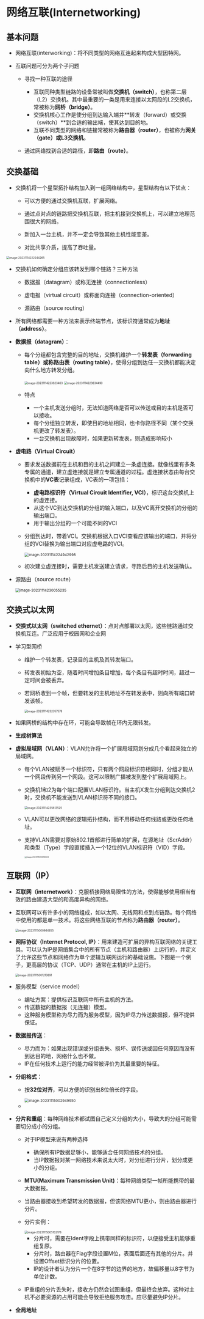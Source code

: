 # 网络互联(Internetworking)

## 基本问题

- 网络互联(interworking)：将不同类型的网络互连起来构成大型因特网。

- 互联问题可分为两个子问题

  - 寻找一种互联的途径
    - 互联同种类型链路的设备常被叫做**交换机（switch）**，也称第二层（L2）交换机。其中最重要的一类是用来连接以太网段的L2交换机，常被称为**网桥（bridge）**。
    - 交换机核心工作是使分组到达输入端并**转发（forward）或交换（switch）**到合适的输出端，使其达到目的地。
    - 互联不同类型的网络和链接常被称为**路由器（router）**，也被称为**网关（gate）或L3交换机**。

  - 通过网络找到合适的路径，即**路由（route）**。



## 交换基础

- 交换机将一个星型拓扑结构加入到一组网络结构中，星型结构有以下优点：

  - 可以方便的通过交换机互联，扩展网络。

  - 通过点对点的链路把交换机互联，把主机接到交换机上，可以建立地理范围很大的网络。

  - 新加入一台主机，并不一定会导致其他主机性能变差。

  - 对比共享介质，提高了吞吐量。

<img src="C:\Users\hzf\AppData\Roaming\Typora\typora-user-images\image-20231114222244265.png" alt="image-20231114222244265" style="zoom:50%;" />

- 交换机如何确定分组应该转发到哪个链路？三种方法

  - 数据报（datagram）或称无连接（connectionless）

  - 虚电报（virtual circuit）或称面向连接（connection-oriented）

  - 源路由（source routing）

- 所有网络都需要一种方法来表示终端节点，该标识符通常成为**地址（address）**。

- **数据报（datagram）**：

  - 每个分组都包含完整的目的地址，交换机维护一个**转发表（forwarding table）或称路由表（routing table）**，使得分组到达任一交换机都能决定向什么地方转发分组。

    <img src="C:\Users\hzf\AppData\Roaming\Typora\typora-user-images\image-20231114223623463.png" alt="image-20231114223623463" style="zoom:50%;" />

    <img src="C:\Users\hzf\AppData\Roaming\Typora\typora-user-images\image-20231114223634490.png" alt="image-20231114223634490" style="zoom:50%;" />

  - 特点
    - 一个主机发送分组时，无法知道网络是否可以传送或目的主机是否可以接收。
    - 每个分组独立转发，即使目的地址相同，也卡你路径不同（某个交换机更改了转发表）。
    - 一台交换机出现故障时，如果更新转发表，则造成影响较小

- **虚电路（Virtual Circuit）**

  - 要求发送数据前在主机和目的主机之间建立一条虚连接。就像线里有多条专属的通道，建立虚连接就是建立专属通道的过程。虚连接状态由每台交换机中的**VC表**记录组成，VC表的一项包括：

    - **虚电路标识符（Virtual Circuit Identifier, VCI）**，标识这台交换机上的虚连接。
    - 从这个VC到达交换机的分组的输入端口，以及VC离开交换机的分组的输出端口。
    - 用于输出分组的一个可能不同的VCI

  - 分组到达时，带着VCI。交换机根据入口VCI查看应该输出的端口，并将分组的VCI替换为输出端口对应虚电路的VCI。

    <img src="C:\Users\hzf\AppData\Roaming\Typora\typora-user-images\image-20231114224942998.png" alt="image-20231114224942998" style="zoom: 67%;" />

  - 初次建立虚连接时，需要主机发送建立请求，寻路后目的主机发送确认。

- 源路由（source route）

  <img src="C:\Users\hzf\AppData\Roaming\Typora\typora-user-images\image-20231114230055235.png" alt="image-20231114230055235" style="zoom: 67%;" />

  

## 交换式以太网

- **交换式以太网（switched ethernet）**：点对点部署以太网，这些链路通过交换机互连。广泛应用于校园网和企业网

- 学习型网桥

  - 维护一个转发表，记录目的主机及其转发端口。

  - 转发表初始为空，随着时间增加条目增加，每个条目有超时时间，超过一定时间会被丢弃。

  - 若网桥收到一个帧，但要转发的主机地址不在转发表中，则向所有端口转发该帧。

    <img src="C:\Users\hzf\AppData\Roaming\Typora\typora-user-images\image-20231114232357578.png" alt="image-20231114232357578" style="zoom:50%;" />

- 如果网桥的结构中存在环，可能会导致帧在环内无限转发。

-  **生成树算法**

- **虚拟局域网（VLAN）**：VLAN允许将一个扩展局域网划分成几个看起来独立的局域网。

  - 每个VLAN被赋予一个标识符，只有两个网段标识符相同时，分组才能从一个网段传到另一个网段。这可以限制广播被发到整个扩展局域网上。

  - 交换机1和2为每个端口配置VLAN标识符。当主机X发生分组到达交换机2时，交换机不能发送到VLAN标识符不同的接口。

    <img src="C:\Users\hzf\AppData\Roaming\Typora\typora-user-images\image-20231114235813525.png" alt="image-20231114235813525" style="zoom:50%;" />

  - VLAN可以更改网络的逻辑拓扑结构，而不用移动任何线路或更改任何地址。

  - 支持VLAN需要对原始802.1首部进行简单的扩展，在源地址（ScrAddr）和类型（Type）字段直接插入一个12位的VLAN标识符（VID）字段。

    <img src="C:\Users\hzf\AppData\Roaming\Typora\typora-user-images\image-20231115000116553.png" alt="image-20231115000116553" style="zoom: 33%;" />

## 互联网（IP）

- **互联网（internetwork）**：克服桥接网络局限性的方法，使得能够使用相当有效的路由建造大型的和高度异构的网络。

- 互联网可以有许多小的网络组成，如以太网、无线网和点到点链路。每个网络中使用的都是单一技术。将这些网络互联的节点称为**路由器（router）**。

  <img src="C:\Users\hzf\AppData\Roaming\Typora\typora-user-images\image-20231115000944655.png" alt="image-20231115000944655" style="zoom: 50%;" />

- **网际协议（Internet Protocol, IP）**：用来建造可扩展的异构互联网络的关键工具。可以认为IP是网络集合中的所有节点（主机和路由器）上运行的，并定义了允许这些节点和网络作为单个逻辑互联网运行的基础设施。下图是一个例子，更高层的协议（TCP、UDP）通常在主机的IP上运行。

  <img src="C:\Users\hzf\AppData\Roaming\Typora\typora-user-images\image-20231115001210891.png" alt="image-20231115001210891" style="zoom:50%;" />

- 服务模型（service model）

  - 编址方案：提供标识互联网中所有主机的方法。
  - 传送数据的数据报（无连接）模型。
  - 这种服务模型称为尽力而为服务模型，因为IP尽力传送数据报，但不提供保证。

- **数据报传送**：

  - 尽力而为：如果出现错误或分组丢失、损坏、误传送或因任何原因而没有到达目的地，网络什么也不做。
  - IP在任何技术上运行的能力经常被评价为其最重要的特征。

- **分组格式**：

  - 按**32位对齐**，可以方便的识别出8位倍长的字段。

    <img src="C:\Users\hzf\AppData\Roaming\Typora\typora-user-images\image-20231115002949950.png" alt="image-20231115002949950" style="zoom: 67%;" />

  -  

- **分片和重组**：每种网络技术都试图自己定义分组的大小，导致大的分组可能需要切分成小的分组。

  - 对于IP模型来说有两种选择

    - 确保所有IP数据足够小，能够适合任何网络技术的分组。
    - 当IP数据报对某一网络技术来说太大时，对分组进行分片，划分成更小的分组。

  - **MTU(Maximum Transmission Unit)**：每种网络类型一帧所能携带的最大数据报。

  - 当路由器接收到希望转发的数据报，但该网络MTU更小，则由路由器进行分片。

  - 分片实例：

    <img src="C:\Users\hzf\AppData\Roaming\Typora\typora-user-images\image-20231115005102178.png" alt="image-20231115005102178" style="zoom:50%;" />

    - 分片时，需要在Ident字段上携带同样的标识符，以便接受主机能够重组复原。
    - 分片时，路由器在Flag字段设置M位，表面后面还有其他的分片。并设置Offset标识分片的位置。
    - IP的设计者认为分片一个在8字节的边界的地方，故偏移量以8字节为单位计数。

  - IP重组的分片丢失时，接收方仍然会试图重组，但最终会放弃。这种对主机不必要资源的占用可能会导致拒绝服务攻击。应尽量避免IP分片。

- **全局地址**















 
























































